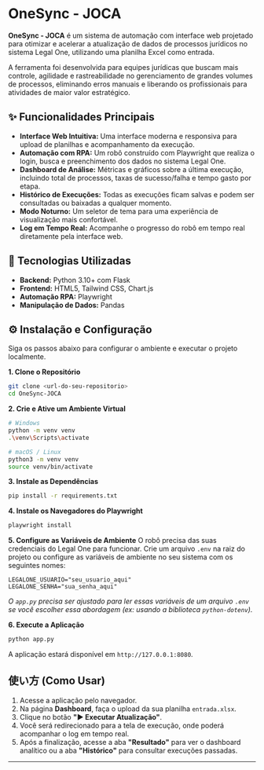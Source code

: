 # OneSync - JOCA

**OneSync - JOCA** é um sistema de automação com interface web projetado para otimizar e acelerar a atualização de dados de processos jurídicos no sistema Legal One, utilizando uma planilha Excel como entrada.

A ferramenta foi desenvolvida para equipes jurídicas que buscam mais controle, agilidade e rastreabilidade no gerenciamento de grandes volumes de processos, eliminando erros manuais e liberando os profissionais para atividades de maior valor estratégico.

## ✨ Funcionalidades Principais

* **Interface Web Intuitiva:** Uma interface moderna e responsiva para upload de planilhas e acompanhamento da execução.
* **Automação com RPA:** Um robô construído com Playwright que realiza o login, busca e preenchimento dos dados no sistema Legal One.
* **Dashboard de Análise:** Métricas e gráficos sobre a última execução, incluindo total de processos, taxas de sucesso/falha e tempo gasto por etapa.
* **Histórico de Execuções:** Todas as execuções ficam salvas e podem ser consultadas ou baixadas a qualquer momento.
* **Modo Noturno:** Um seletor de tema para uma experiência de visualização mais confortável.
* **Log em Tempo Real:** Acompanhe o progresso do robô em tempo real diretamente pela interface web.

## 🚀 Tecnologias Utilizadas

* **Backend:** Python 3.10+ com Flask
* **Frontend:** HTML5, Tailwind CSS, Chart.js
* **Automação RPA:** Playwright
* **Manipulação de Dados:** Pandas

## ⚙️ Instalação e Configuração

Siga os passos abaixo para configurar o ambiente e executar o projeto localmente.

**1. Clone o Repositório**
```bash
git clone <url-do-seu-repositorio>
cd OneSync-JOCA
```

**2. Crie e Ative um Ambiente Virtual**
```bash
# Windows
python -m venv venv
.\venv\Scripts\activate

# macOS / Linux
python3 -m venv venv
source venv/bin/activate
```

**3. Instale as Dependências**
```bash
pip install -r requirements.txt
```

**4. Instale os Navegadores do Playwright**
```bash
playwright install
```

**5. Configure as Variáveis de Ambiente**
O robô precisa das suas credenciais do Legal One para funcionar. Crie um arquivo `.env` na raiz do projeto ou configure as variáveis de ambiente no seu sistema com os seguintes nomes:
```
LEGALONE_USUARIO="seu_usuario_aqui"
LEGALONE_SENHA="sua_senha_aqui"
```
*O `app.py` precisa ser ajustado para ler essas variáveis de um arquivo `.env` se você escolher essa abordagem (ex: usando a biblioteca `python-dotenv`).*

**6. Execute a Aplicação**
```bash
python app.py
```
A aplicação estará disponível em `http://127.0.0.1:8080`.

## 使い方 (Como Usar)

1.  Acesse a aplicação pelo navegador.
2.  Na página **Dashboard**, faça o upload da sua planilha `entrada.xlsx`.
3.  Clique no botão **"▶️ Executar Atualização"**.
4.  Você será redirecionado para a tela de execução, onde poderá acompanhar o log em tempo real.
5.  Após a finalização, acesse a aba **"Resultado"** para ver o dashboard analítico ou a aba **"Histórico"** para consultar execuções passadas.

---